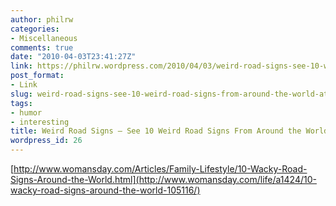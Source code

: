 ```yaml
---
author: philrw
categories:
- Miscellaneous
comments: true
date: "2010-04-03T23:41:27Z"
link: https://philrw.wordpress.com/2010/04/03/weird-road-signs-see-10-weird-road-signs-from-around-the-world-at-womansday-com/
post_format:
- Link
slug: weird-road-signs-see-10-weird-road-signs-from-around-the-world-at-womansday-com
tags:
- humor
- interesting
title: Weird Road Signs – See 10 Weird Road Signs From Around the World at WomansDay.com!
wordpress_id: 26
---
```


[http://www.womansday.com/Articles/Family-Lifestyle/10-Wacky-Road-Signs-Around-the-World.html](http://www.womansday.com/life/a1424/10-wacky-road-signs-around-the-world-105116/)
